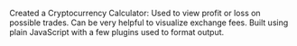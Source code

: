Created a Cryptocurrency Calculator: Used to view profit or loss on possible trades. Can be very helpful to visualize exchange fees. Built using plain JavaScript with a few plugins used to format output. 
